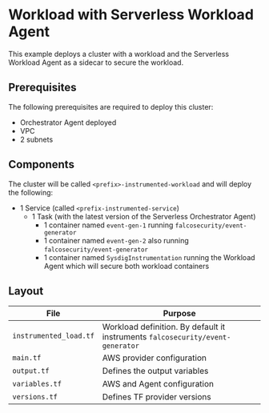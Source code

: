 # Workload with Serverless Workload Agent

This example deploys a cluster with a workload and the Serverless Workload Agent as a sidecar to secure the workload.

## Prerequisites

The following prerequisites are required to deploy this cluster:
- Orchestrator Agent deployed
- VPC
- 2 subnets

## Components

The cluster will be called `<prefix>-instrumented-workload` and will deploy the following:
- 1 Service (called `<prefix-instrumented-service`)
  - 1 Task (with the latest version of the Serverless Orchestrator Agent)
    - 1 container named `event-gen-1` running `falcosecurity/event-generator`
    - 1 container named `event-gen-2` also running `falcosecurity/event-generator`
    - 1 container named `SysdigInstrumentation` running the Workload Agent which will secure both workload containers

## Layout
| **File** | **Purpose** |
| --- | --- |
| `instrumented_load.tf` | Workload definition. By default it instruments `falcosecurity/event-generator` |
| `main.tf` | AWS provider configuration |
| `output.tf` | Defines the output variables |
| `variables.tf` | AWS and Agent configuration |
| `versions.tf` | Defines TF provider versions |
